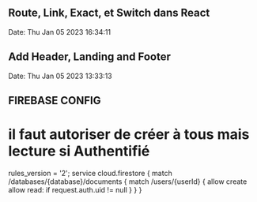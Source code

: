 ## Route, Link, Exact, et Switch dans React
Date: Thu Jan 05 2023 16:34:11

## Add Header, Landing and Footer
Date: Thu Jan 05 2023 13:33:13

## FIREBASE CONFIG
# il faut autoriser de créer à tous mais lecture si Authentifié 
rules_version = '2';
service cloud.firestore {
  match /databases/{database}/documents {
    match /users/{userId} {
      allow create
      allow read: if request.auth.uid != null
    }
  }
}